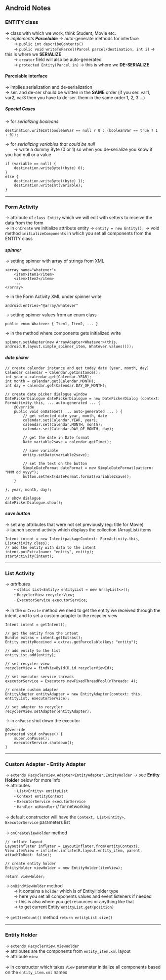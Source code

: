 ## Android Notes

### ENTITY class
-> class with which we work, think Student, Movie etc. \
-> *implements* ***Parcelable*** -> auto-generate methods for interface \
&ensp;&ensp;&ensp;&ensp;-> `public int describeContents()` \
&ensp;&ensp;&ensp;&ensp;-> `public void writeToParcel(Parcel parcel/destination, int i)`	-> this is where we **SERIALIZE** \
&ensp;&ensp;&ensp;&ensp;-> `creator` field will also be auto-generated \
&ensp;&ensp;&ensp;&ensp;-> `protected Entity(Parcel in)`	-> this is where we **DE-SERIALIZE**

#### Parcelable interface

-> implies serialization and de-serialization \
-> ser. and de-ser should be written in the **SAME** order (if you ser. var1, var2, var3 then you have to de-ser. them in the same order 1, 2, 3 ...)

##### Special Cases

-> for *serializing booleans*:
```
destination.writeInt(booleanVar == null ? 0 : (booleanVar == true ? 1 : 0));
```
-> for *serializing variables that could be null* \
&ensp;&ensp;&ensp;&ensp;-> write a dummy Byte (0 or 1) so when you de-serialize you know if you had null or a value
```
if (variable == null) {
    destination.writeByte((byte) 0);
} 
else {
    destination.writeByte((byte) 1);
    destination.writeInt(variable);
}
```
---
### Form Activity

-> attribute of `class Entity` which we will edit with setters to receive the data from the form \
-> in `onCreate` we initialize attribute entity -> `entity = new Entity();`
-> void method `initializeComponents` in which you set all components from the ENTITY class

#### *spinner*
-> setting spinner with array of strings from XML
```
<array name="whatever">
	<item>Item1</item>
	<item>Item2</item>
	...
</array>
```
-> in the Form Activity XML under spinner write
```
android:entries="@array/whatever"
```
-> setting spinner values from an enum class
```
public enum Whatever { Item1, Item2, ... }
```
-> in the method where components gets initialized write
```
spinner.setAdapter(new ArrayAdapter<Whatever>(this, android.R.layout.simple_spinner_item, Whatever.values()));
```

#### *date picker*
```
// create calendar instance and get today date (year, month, day)
Calendar calendar = Calendar.getInstance();
int year = calendar.get(Calendar.YEAR);
int month = calendar.get(Calendar.MONTH);
int day = calendar.get(Calendar.DAY_OF_MONTH);

// create date picker dialogue window
DatePickerDialogue datePickerDialogue = new DatePickerDialog (context: FormActivity.this, ... auto-generated ... {
	@Override
	public void onDateSet( ... auto-generated ... ) {
		// get selected date year, month, date
		calendar.set(Calendar.YEAR, year);
		calendar.set(Calendar.MONTH, month);
		calendar.set(Calendar.DAY_OF_MONTH, day);

		// get the date in Date format
		Date variable2save = calendar.getTime();

		// save variable
		entity.setDate(variable2save);

		// set the text on the button
		SimpleDateFormat dateFormat = new SimpleDateFormat(pattern: "MMM dd yyyy");
		button.setText(dateFormat.format(variable2save));
	}

}, year, month, day);

// show dialogue
datePickerDialogue.show();
```

#### *save button*
-> set any attributes that were not set previously (eg: title for Movie) \
-> launch second activity which displays the collection (ArrayList) items
```
Intent intent = new Intent(packageContext: FormActivity.this, ListActivity.class);
// add the entity with data to the intent
intent.putExtra(name: "entity", entity);
startActivity(intent);
```
---
### List Activity
-> *attributes* \
&ensp;&ensp;&ensp;&ensp;- `static List<Entity> entityList = new ArrayList<>();` \
&ensp;&ensp;&ensp;&ensp;- `RecyclerView recyclerView;` \
&ensp;&ensp;&ensp;&ensp;- `ExecutorService executorService;` \
\
-> in the `onCreate` method we need to get the entity we received through the intent, and to set a custom adapter to the recycler view
```
Intent intent = getIntent();

// get the entity from the intent
Bundle extras = intent.getExtras();
Entity entityReceived = extras.getParcelable(key: "entity");

// add entity to the list
entityList.add(entity);

// set recycler view
recyclerView = findViewById(R.id.recyclerViewId);

// set executor service threads
executorService = Executors.newFixedThreadPool(nThreads: 4);

// create custom adapter
EntityAdapter entityAdapter = new EntityAdapter(context: this, entityList, executorService);

// set adapter to recycler
recyclerView.setAdapter(entityAdapter);
```
-> in `onPause` shut down the executor
```
@Override
protected void onPause() {
    super.onPause();
    executorService.shutdown();
}
```
---
### Custom Adapter - Entity Adapter
-> `extends RecyclerView.Adapter<EntityAdapter.EntityHolder` -> see **Entity Holder** below for more info \
-> attributes \
&ensp;&ensp;&ensp;&ensp;- `List<Entity> entityList` \
&ensp;&ensp;&ensp;&ensp;- `Context entityContext` \
&ensp;&ensp;&ensp;&ensp;- `ExecutorService executorService` \
&ensp;&ensp;&ensp;&ensp;- `Handler uiHandler` // for networking \
\
-> default constructor will have the `Context, List<Entity>, ExecutorService` parameters list \
\
-> `onCreateViewHolder` method
```
// inflate layout
LayoutInflater inflater = LayoutInflater.from(entityContext);
View itemView = inflater.inflate(R.layout.entity_item, parent, attachToRoot: false);

// create entity holder
EntityHolder viewHolder = new EntityHolder(itemView);

return viewHolder;
```
-> `onBindViewHolder` method \
&ensp;&ensp;&ensp;&ensp;-> it contains a `holder` which is of EntityHolder type \
&ensp;&ensp;&ensp;&ensp;-> here you set all components values and event listeners if needed \
&ensp;&ensp;&ensp;&ensp;-> this is also where you get resources or anything like that \
&ensp;&ensp;&ensp;&ensp;-> to get current Entity `entityList.get(position)` \
\
-> `getItemCount()` method
`return entityList.size()`

---
### Entity Holder
-> `extends RecyclerView.ViewHolder` \
-> attributes are the components from `entity_item.xml` layout \
-> attribute `view` \
\
-> in constructor which takes `View` parameter initialize all components based on the `entity_item.xml` names
